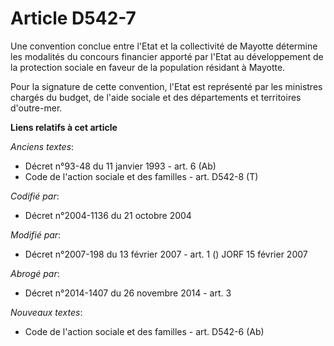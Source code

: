 # Article D542-7

Une convention conclue entre l'Etat et la collectivité de Mayotte détermine les modalités du concours financier apporté par
l'Etat au développement de la protection sociale en faveur de la population résidant à Mayotte.

Pour la signature de cette convention, l'Etat est représenté par les ministres chargés du budget, de l'aide sociale et des
départements et territoires d'outre-mer.

**Liens relatifs à cet article**

_Anciens textes_:

  - Décret n°93-48 du 11 janvier 1993 - art. 6 (Ab)
  - Code de l'action sociale et des familles - art. D542-8 (T)

_Codifié par_:

  - Décret n°2004-1136 du 21 octobre 2004

_Modifié par_:

  - Décret n°2007-198 du 13 février 2007 - art. 1 () JORF 15 février 2007

_Abrogé par_:

  - Décret n°2014-1407 du 26 novembre 2014 - art. 3

_Nouveaux textes_:

  - Code de l'action sociale et des familles - art. D542-6 (Ab)
